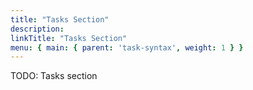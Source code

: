 ```yaml
---
title: "Tasks Section"
description:
linkTitle: "Tasks Section"
menu: { main: { parent: 'task-syntax', weight: 1 } }
---
```


TODO: Tasks section
